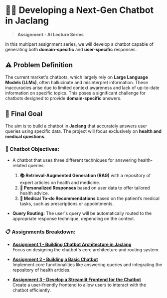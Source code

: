 # 🏥💬 Developing a Next-Gen Chatbot in Jaclang
> **Assignment - AI Lecture Series**

In this multipart assignment series, we will develop a chatbot capable of generating both **domain-specific** and **user-specific** responses.

## ⚠️ Problem Definition

The current market's chatbots, which largely rely on **Large Language Models (LLMs)**, often hallucinate and misinterpret information. These inaccuracies arise due to limited context awareness and lack of up-to-date information on specific topics. This poses a significant challenge for chatbots designed to provide **domain-specific** answers.

## 🎯 Final Goal

The aim is to build a chatbot in **Jaclang** that accurately answers user queries using specific data. The project will focus exclusively on **health and medical questions**. 

### 🚀 Chatbot Objectives:

- A chatbot that uses three different techniques for answering health-related queries:
  1. **📚 Retrieval-Augmented Generation (RAG)** with a repository of expert articles on health and medicine.
  2. **👤 Personalized Responses** based on user data to offer tailored health advice.
  3. **📅 Medical To-do Recommendations** based on the patient’s medical tasks, such as prescriptions or appointments.

- **Query Routing:** The user's query will be automatically routed to the appropriate response technique, depending on the context.

### 📋 Assignments Breakdown:

- **[Assignment 1 - Building Chatbot Architecture in Jaclang](/Assignmnet%20Docs/Assignment_1.md)**  
  Focus on designing the chatbot's core architecture and routing system.
  
- **[Assignment 2 - Building a Basic Chatbot](/Assignmnet%20Docs/Assignment_2.md)**  
  Implement core functionalities like answering queries and integrating the repository of health articles.
  
- **[Assignment 3 - Develop a Streamlit Frontend for the Chatbot](/Assignmnet%20Docs/Assignment_3.md)**  
  Create a user-friendly frontend to allow users to interact with the chatbot efficiently.
